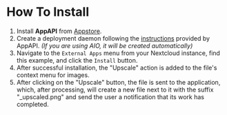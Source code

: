 How To Install
==============

1. Install **AppAPI** from [Appstore](https://apps.nextcloud.com/apps/app_api).
2. Create a deployment daemon following the [instructions](https://cloud-py-api.github.io/app_api/CreationOfDeployDaemon.html) provided by AppAPI. _(If you are using AIO, it will be created automatically)_
3. Navigate to the `External Apps` menu from your Nextcloud instance, find this example, and click the `Install` button.
4. After successful installation, the "Upscale" action is added to the file's context menu for images.
5. After clicking on the "Upscale" button, the file is sent to the application, which, after processing, 
will create a new file next to it with the suffix "_upscaled.png" and send the user a notification that its work has completed.
